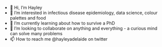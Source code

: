 - 👋 Hi, I’m Hayley
- 👀 I’m interested in infectious disease epidemiology, data science, colour palettes and food
- 🌱 I’m currently learning about how to survive a PhD
- 💞️ I’m looking to collaborate on anything and everything - a curious mind can solve many problems
- 📫 How to reach me @hayleyadelaide on twitter

<!---
ht1212/ht1212 is a ✨ special ✨ repository because its `README.md` (this file) appears on your GitHub profile.
You can click the Preview link to take a look at your changes.
--->
